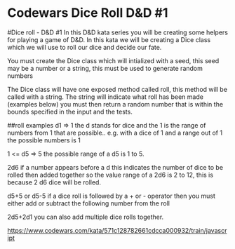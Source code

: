 # Codewars Dice Roll D&D #1
 
 #Dice roll - D&D #1 In this D&D kata series you will be creating some helpers for playing a game of D&D. In this kata we will be creating a Dice class which we will use to roll our dice and decide our fate.

You must create the Dice class which will intialized with a seed, this seed may be a number or a string, this must be used to generate random numbers

The Dice class will have one exposed method called roll, this method will be called with a string. The string will indicate what roll has been made (examples below) you must then return a random number that is within the bounds specified in the input and the tests.

##roll examples d1 => 1 the d stands for dice and the 1 is the range of numbers from 1 that are possible.. e.g. with a dice of 1 and a range out of 1 the possible numbers is 1

1 <= d5 => 5 the possible range of a d5 is 1 to 5.

2d6 if a number appears before a d this indicates the number of dice to be rolled then added together so the value range of a 2d6 is 2 to 12, this is because 2 d6 dice will be rolled.

d5+5 or d5-5 if a dice roll is followed by a + or - operator then you must either add or subtract the following number from the roll

2d5+2d1 you can also add multiple dice rolls together.

https://www.codewars.com/kata/571c128782661cdcca000932/train/javascript
